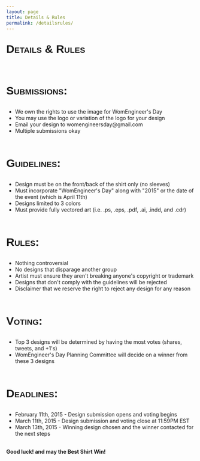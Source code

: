 ```yaml
---
layout: page
title: Details & Rules
permalink: /detailsrules/
---
```

<p style="font:small-caps bold 30px Lucida Grande,Lucida Grande,sans-serif;">
<b>Details & Rules </b>
</p>
</br>
<p style="font:small-caps bold 30px Lucida Grande,Lucida Grande,sans-serif;">
<b>Submissions:</b>
</p>
<ul>
<li> We own the rights to use the image for WomEngineer's Day </li>
<li> You may use the logo or variation of the logo for your design </li>
<li> Email your design to womengineersday@gmail.com </li>
<li> Multiple submissions okay </li>
</ul>
</br>
<p style="font: small-caps bold 30px Lucida Grande,Lucida Grande,sans-serif;">
<b>Guidelines:</b>
</p>
<ul>
<li> Design must be on the front/back of the shirt only (no sleeves) </li>
<li> Must incorporate "WomEngineer's Day" along with "2015" or the date of the event (which is April 11th) </li>
<li> Designs limited to 3 colors </li>
<li> Must provide fully vectored art (i.e. .ps, .eps, .pdf, .ai, .indd, and .cdr) </li>
</ul>
</br>
<p style="font: small-caps bold 30px Lucida Grande,Lucida Grande,sans-serif;">
<b>Rules:</b>
</p>
<ul>
<li> Nothing controversial </li>
<li> No designs that disparage another group </li>
<li> Artist must ensure they aren't breaking anyone's copyright or trademark </li>
<li> Designs that don't comply with the guidelines will be rejected </li>
<li> Disclaimer that we reserve the right to reject any design for any reason </li>
</ul>
</br>
<p style="font: small-caps bold 30px Lucida Grande,Lucida Grande,sans-serif;">
<b>Voting:</b>
</p>
<ul>
<li> Top 3 designs will be determined by having the most votes (shares, tweets, and +1's) </li>
<li> WomEngineer's Day Planning Committee will decide on a winner from these 3 designs </li>
</ul>
</br>
<p style="font: small-caps bold 30px Lucida Grande,Lucida Grande,sans-serif;">
<b>Deadlines:</b>
</p>
<ul>
<li> February 11th, 2015 - Design submission opens and voting begins </li>
<li> March 11th, 2015 - Design submission and voting close at 11:59PM EST </li>
<li> March 13th, 2015 - Winning design chosen and the winner contacted for the next steps </li>
</ul>
</br>
<b> Good luck! and may the Best Shirt Win! </b>
